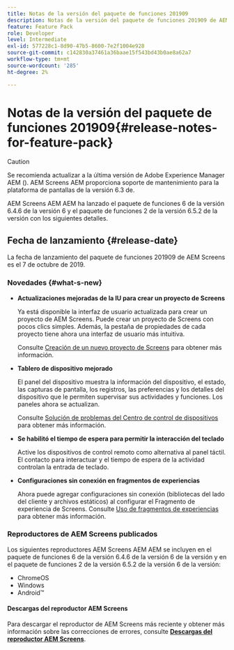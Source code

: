 ```yaml
---
title: Notas de la versión del paquete de funciones 201909
description: Notas de la versión del paquete de funciones 201909 de AEM Screens publicadas el 31 de julio de 2019.
feature: Feature Pack
role: Developer
level: Intermediate
exl-id: 577228c1-8d90-47b5-8600-7e2f1004e928
source-git-commit: c142830a37461a36baae15f543bd43b0ae8a62a7
workflow-type: tm+mt
source-wordcount: '285'
ht-degree: 2%

---
```


# Notas de la versión del paquete de funciones 201909{#release-notes-for-feature-pack}

>[!CAUTION]
>
>Se recomienda actualizar a la última versión de Adobe Experience Manager AEM (). AEM Screens AEM proporciona soporte de mantenimiento para la plataforma de pantallas de la versión 6.3 de.

AEM Screens AEM AEM ha lanzado el paquete de funciones 6 de la versión 6.4.6 de la versión 6 y el paquete de funciones 2 de la versión 6.5.2 de la versión con los siguientes detalles.

## Fecha de lanzamiento {#release-date}

La fecha de lanzamiento del paquete de funciones 201909 de AEM Screens es el 7 de octubre de 2019.

### Novedades {#what-s-new}

* **Actualizaciones mejoradas de la IU para crear un proyecto de Screens**

  Ya está disponible la interfaz de usuario actualizada para crear un proyecto de AEM Screens. Puede crear un proyecto de Screens con pocos clics simples. Además, la pestaña de propiedades de cada proyecto tiene ahora una interfaz de usuario más intuitiva.

  Consulte [Creación de un nuevo proyecto de Screens](creating-a-screens-project.md) para obtener más información.

* **Tablero de dispositivo mejorado**

  El panel del dispositivo muestra la información del dispositivo, el estado, las capturas de pantalla, los registros, las preferencias y los detalles del dispositivo que le permiten supervisar sus actividades y funciones. Los paneles ahora se actualizan.

  Consulte [Solución de problemas del Centro de control de dispositivos](monitoring-screens.md) para obtener más información.

* **Se habilitó el tiempo de espera para permitir la interacción del teclado**

  Active los dispositivos de control remoto como alternativa al panel táctil. El contacto para interactuar y el tiempo de espera de la actividad controlan la entrada de teclado.

* **Configuraciones sin conexión en fragmentos de experiencias**

  Ahora puede agregar configuraciones sin conexión (bibliotecas del lado del cliente y archivos estáticos) al configurar el Fragmento de experiencia de Screens.
Consulte [Uso de fragmentos de experiencias](experience-fragments-in-screens.md) para obtener más información.

### Reproductores de AEM Screens publicados

Los siguientes reproductores AEM Screens AEM AEM se incluyen en el paquete de funciones 6 de la versión 6.4.6 de la versión 6 de la versión y en el paquete de funciones 2 de la versión 6.5.2 de la versión 6 de la versión:

* ChromeOS
* Windows
* Android™

#### Descargas del reproductor AEM Screens

Para descargar el reproductor de AEM Screens más reciente y obtener más información sobre las correcciones de errores, consulte [**Descargas del reproductor AEM Screens**](https://download.macromedia.com/screens/).
